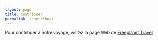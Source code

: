 ```yaml
---
layout: page
title: Contribuer
permalink: /contribuer
---
```


Pour contribuer à notre voyage, visitez la page Web de <a href="https://www.freeplanet.it/" target="_blank">Freeplanet Travel</a>
